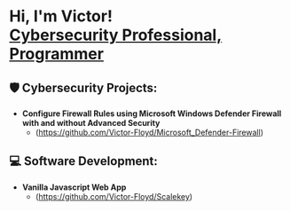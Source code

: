  <h1>
 Hi, I'm Victor! <br/>
 <a href="https://www.linkedin.com/in/victorfloyd/">Cybersecurity Professional,  </a>
 <a href="https://github.com/Victor-Floyd">Programmer</a>
 </h1>

<h2>🛡️ Cybersecurity Projects:</h2>

- <b>Configure Firewall Rules using Microsoft Windows Defender Firewall with and without Advanced Security</b>
  - (https://github.com/Victor-Floyd/Microsoft_Defender-Firewall)
 
<h2>💻  Software Development:</h2>

- <b>Vanilla Javascript Web App</b>
  - (https://github.com/Victor-Floyd/Scalekey)
 

